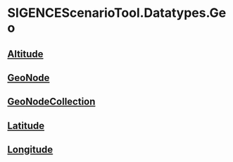 # SIGENCEScenarioTool.Datatypes.Geo
## [Altitude](./T_Altitude.md)
## [GeoNode](./T_GeoNode.md)
## [GeoNodeCollection](./T_GeoNodeCollection.md)
## [Latitude](./T_Latitude.md)
## [Longitude](./T_Longitude.md)
